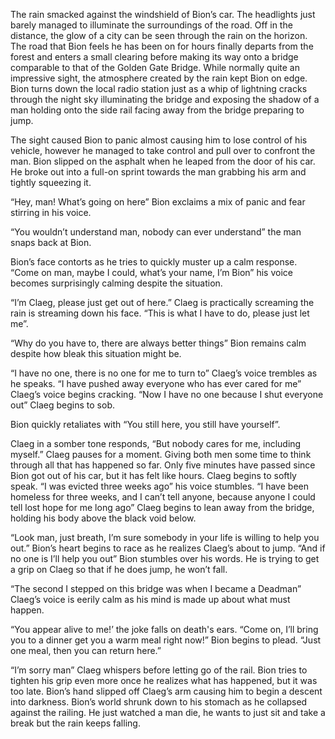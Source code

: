 The rain smacked against the windshield of Bion’s car. The headlights just barely managed to illuminate the surroundings of the road. Off in the distance, the glow of a city can be seen through the rain on the horizon.  The road that Bion feels he has been on for hours finally departs from the forest and enters a small clearing before making its way onto a bridge comparable to that of the Golden Gate Bridge. While normally quite an impressive sight, the atmosphere created by the rain kept Bion on edge. Bion turns down the local radio station just as a whip of lightning cracks through the night sky illuminating the bridge and exposing the shadow of a man holding onto the side rail facing away from the bridge preparing to jump.  
The sight caused Bion to panic almost causing him to lose control of his vehicle, however he managed to take control and pull over to confront the man. Bion slipped on the asphalt when he leaped from the door of his car. He broke out into a full-on sprint towards the man grabbing his arm and tightly squeezing it.  
“Hey, man! What’s going on here” Bion exclaims a mix of panic and fear stirring in his voice.   
“You wouldn’t understand man, nobody can ever understand” the man snaps back at Bion.   
Bion’s face contorts as he tries to quickly muster up a calm response. “Come on man, maybe I could, what’s your name, I’m Bion” his voice becomes surprisingly calming despite the situation.  
“I’m Claeg, please just get out of here.” Claeg is practically screaming the rain is streaming down his face. “This is what I have to do, please just let me”.  
“Why do you have to, there are always better things” Bion remains calm despite how bleak this situation might be.  
“I have no one, there is no one for me to turn to” Claeg’s voice trembles as he speaks. “I have pushed away everyone who has ever cared for me” Claeg’s voice begins cracking. “Now I have no one because I shut everyone out” Claeg begins to sob.  
Bion quickly retaliates with “You still here, you still have yourself”.  
Claeg in a somber tone responds, “But nobody cares for me, including myself.” Claeg pauses for a moment. Giving both men some time to think through all that has happened so far. Only five minutes have passed since Bion got out of his car, but it has felt like hours. Claeg begins to softly speak. “I was evicted three weeks ago” his voice stumbles. “I have been homeless for three weeks, and I can’t tell anyone, because anyone I could tell lost hope for me long ago” Claeg begins to lean away from the bridge, holding his body above the black void below.  
“Look man, just breath, I’m sure somebody in your life is willing to help you out.” Bion’s heart begins to race as he realizes Claeg’s about to jump. “And if no one is I’ll help you out” Bion stumbles over his words. He is trying to get a grip on Claeg so that if he does jump, he won’t fall.  
“The second I stepped on this bridge was when I became a Deadman” Claeg’s voice is eerily calm as his mind is made up about what must happen.   
“You appear alive to me!’ the joke falls on death's ears. “Come on, I’ll bring you to a dinner get you a warm meal right now!” Bion begins to plead. “Just one meal, then you can return here.”  
“I’m sorry man” Claeg whispers before letting go of the rail. Bion tries to tighten his grip even more once he realizes what has happened, but it was too late. Bion’s hand slipped off Claeg’s arm causing him to begin a descent into darkness. Bion’s world shrunk down to his stomach as he collapsed against the railing. He just watched a man die, he wants to just sit and take a break but the rain keeps falling.  
